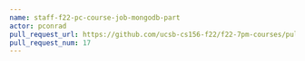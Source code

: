 ```yaml
---
name: staff-f22-pc-course-job-mongodb-part
actor: pconrad
pull_request_url: https://github.com/ucsb-cs156-f22/f22-7pm-courses/pull/17
pull_request_num: 17
---
```

